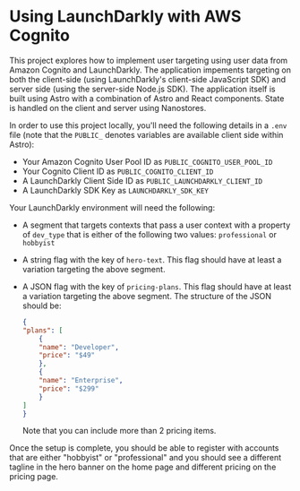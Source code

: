 # Using LaunchDarkly with AWS Cognito

This project explores how to implement user targeting using user data from Amazon Cognito and LaunchDarkly. The application impements targeting on both the client-side (using LaunchDarkly's client-side JavaScript SDK) and server side (using the server-side Node.js SDK). The application itself is built using Astro with a combination of Astro and React components. State is handled on the client and server using Nanostores.

In order to use this project locally, you'll need the following details in a `.env` file (note that the `PUBLIC_` denotes variables are available client side within Astro):

* Your Amazon Cognito User Pool ID as `PUBLIC_COGNITO_USER_POOL_ID`
* Your Cognito Client ID as `PUBLIC_COGNITO_CLIENT_ID`
* A LaunchDarkly Client Side ID as `PUBLIC_LAUNCHDARKLY_CLIENT_ID` 
* A LaunchDarkly SDK Key as `LAUNCHDARKLY_SDK_KEY`

Your LaunchDarkly environment will need the following:

* A segment that targets contexts that pass a user context with a property of `dev_type` that is either of the following two values: `professional` or `hobbyist`
* A string flag with the key of `hero-text`. This flag should have at least a variation targeting the above segment.
* A JSON flag with the key of `pricing-plans`. This flag should have at least a variation targeting the above segment. The structure of the JSON should be:
    ```json
    {
    "plans": [
        {
        "name": "Developer",
        "price": "$49"
        },
        {
        "name": "Enterprise",
        "price": "$299"
        }
    ]
    }
    ```

    Note that you can include more than 2 pricing items.

Once the setup is complete, you should be able to register with accounts that are either "hobbyist" or "professional" and you should see a different tagline in the hero banner on the home page and different pricing on the pricing page.